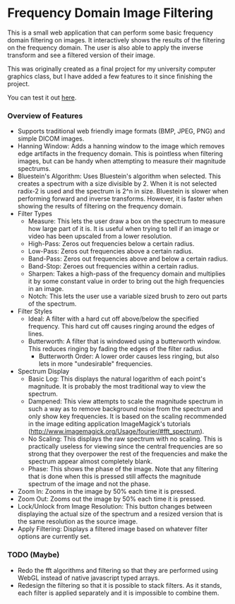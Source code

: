 # Frequency Domain Image Filtering

This is a small web application that can perform some basic frequency domain filtering on images. It interactively shows the results of the filtering on the frequency domain. The user is also able to apply the inverse transform and see a filtered version of their image.

This was originally created as a final project for my university computer graphics class, but I have added a few features to it since finishing the project.

You can test it out [here](http://semapho.re/fft/).

### Overview of Features
- Supports traditional web friendly image formats (BMP, JPEG, PNG) and simple DICOM images.
- Hanning Window: Adds a hanning window to the image which removes edge artifacts in the frequency domain. This is pointless when filtering images, but can be handy when attempting to measure their magnitude spectrums.
- Bluestein's Algorithm: Uses Bluestein's algorithm when selected. This creates a spectrum with a size divisible by 2. When it is not selected radix-2 is used and the spectrum is 2^n in size. Bluestein is slower when performing forward and inverse transforms. However, it is faster when showing the results of filtering on the frequency domain.
- Filter Types
  - Measure: This lets the user draw a box on the spectrum to measure how large part of it is. It is useful when trying to tell if an image or video has been upscaled from a lower resolution.
  - High-Pass: Zeros out frequencies below a certain radius.
  - Low-Pass: Zeros out frequencies above a certain radius.
  - Band-Pass: Zeros out frequencies above and below a certain radius.
  - Band-Stop: Zeroes out frequencies within a certain radius.
  - Sharpen: Takes a high-pass of the frequency domain and multiplies it by some constant value in order to bring out the high frequencies in an image.
  - Notch: This lets the user use a variable sized brush to zero out parts of the spectrum.
- Filter Styles
  - Ideal: A filter with a hard cut off above/below the specified frequency. This hard cut off causes ringing around the edges of lines.
  - Butterworth: A filter that is windowed using a butterworth window. This reduces ringing by fading the edges of the filter radius.
    - Butterworth Order: A lower order causes less ringing, but also lets in more "undesirable" frequencies.
- Spectrum Display
  - Basic Log: This displays the natural logarithm of each point's magnitude. It is probably the most traditional way to view the spectrum.
  - Dampened: This view attempts to scale the magnitude spectrum in such a way as to remove background noise from the spectrum and only show key frequencies. It is based on the scaling recommended in the image editing application ImageMagick's tutorials (http://www.imagemagick.org/Usage/fourier/#fft_spectrum).
  - No Scaling: This displays the raw spectrum with no scaling. This is practically useless for viewing since the central frequencies are so strong that they overpower the rest of the frequencies and make the spectrum appear almost completely blank.
  - Phase: This shows the phase of the image. Note that any filtering that is done when this is pressed still affects the magnitude spectrum of the image and not the phase.
- Zoom In: Zooms in the image by 50% each time it is pressed.
- Zoom Out: Zooms out the image by 50% each time it is pressed.
- Lock/Unlock from Image Resolution: This button changes between displaying the actual size of the spectrum and a resized version that is the same resolution as the source image.
- Apply Filtering: Displays a filtered image based on whatever filter options are currently set.

### TODO (Maybe)
- Redo the fft algorithms and filtering so that they are performed using WebGL instead of native javascript typed arrays.
- Redesign the filtering so that it is possible to stack filters. As it stands, each filter is applied separately and it is impossible to combine them.

